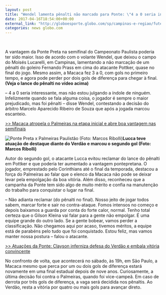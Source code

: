 ```yaml
---
layout: post
title: "Wendel lamenta pênalti não marcado para Ponte: \"4 a 0 seria interessante\""
date: 2017-04-16T18:54:00+00:00
external_link: "http://globoesporte.globo.com/sp/campinas-e-regiao/futebol/times/ponte-preta/noticia/2017/04/wendel-lamenta-penalti-nao-marcado-para-ponte-4-0-seria-interessante.html"
categories: news globo.com
---
```

&nbsp;

A vantagem da Ponte Preta na semifinal do Campeonato Paulista poderia ter sido maior. Isso de acordo com o volante Wendel, que deixou o campo do Moisés Lucarelli, em Campinas, lamentando a não marcação de um pênalti do goleiro Fernando Prass em cima do atacante Pottker, quase no final do jogo. Mesmo assim, a Macaca fez 3 a 0, com gols no primeiro tempo, e agora pode perder por dois gols de diferença para chegar à final. **(Veja o lance do pênalti no vídeo acima)**

– 4 a 0 seria interessante, mas não estou julgando a índole de ninguém. Infelizmente quando se fala alguma coisa, o jogador é sempre o maior prejudicado, mas foi pênalti – disse Wendel, contestando a decisão do árbitro Marcelo Aparecido Ribeiro de Souza que após a jogada marcou escanteio.

[\>\> Macaca atropela o Palmeiras na etapa inicial e abre boa vantagem nas semifinais](http://globoesporte.globo.com/sp/campinas-e-regiao/futebol/campeonato-paulista/jogo/16-04-2017/ponte-preta-palmeiras/)

 ![Ponte Preta x Palmeiras Paulistão (Foto: Marcos Ribolli)](http://s2.glbimg.com/sHkm4wmKkuSs7Jm0bblZAlusgas=/184x271:816x1220/300x450/s.glbimg.com/es/ge/f/original/2017/04/16/ponxpal01_6aEExqG.jpg "Ponte Preta x Palmeiras Paulistão (Foto: Marcos Ribolli)")**Lucca teve atuação de destaque diante do Verdão e marcou o segundo gol (Foto: Marcos Ribolli)**

Autor do segundo gol, o atacante Lucca evitou reclamar do lance do pênalti em Pottker e que poderia ter aumentado a vantagem pontepretana. O jogador, emprestado pelo Corinthians até o final da temporada, destacou a força do Palmeiras ao falar que o elenco da Macaca não pode se deixar levar pela empolgação da boa vitória. Além disso, reconheceu que a campanha da Ponte tem sido algo de muito mérito e confia na manutenção do trabalho para conquistar o lugar na final.  
  
– Não adianta reclamar (do pênalti no final). Nosso jeito de jogar todos sabem, marcar forte e sair no contra-ataque. Fomos intensos no começo e depois baixamos a guarda por conta do forte calor, normal. Tenho total certeza que o Gilson Kleina vai falar para a gente não empolgar. É uma equipe grande do outro lado. Se a gente bobear, vamos perder a classificação. Não chegamos aqui por acaso, tivemos méritos, a equipe está de parabéns pelo tudo que foi conquistado. Estou feliz, mas vamos manter nossa postura – falou o atacante.

[\>\> Atuações da Ponte: Clayson inferniza defesa do Verdão e embala vitória convincente](http://globoesporte.globo.com/sp/campinas-e-regiao/futebol/times/ponte-preta/noticia/2017/04/atuacoes-da-ponte-clayson-inferniza-verdao-e-embala-vitoria-convincente.html)

No confronto de volta, que acontecerá no sábado, às 19h, em São Paulo, a Macaca mesmo que perca por um ou dois gols de diferença estará novamente em uma final estadual depois de nove anos. Curiosamente, a última decisão foi contra o Palmeiras, quando foi vice-campeã. Em caso de derrota por três gols de diferença, a vaga será decidida nos pênaltis. Ao Verdão, resta a vitória por quatro ou mais gols para avançar direto.&nbsp;

